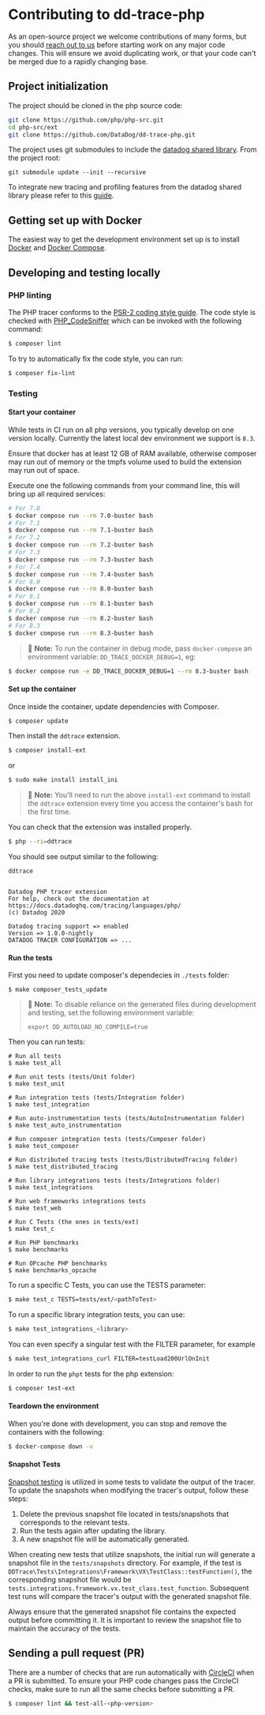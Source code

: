 # Contributing to dd-trace-php

As an open-source project we welcome contributions of many forms, but you should [reach out to us](https://github.com/DataDog/dd-trace-php/issues) before starting work on any major code changes. This will ensure we avoid duplicating work, or that your code can't be merged due to a rapidly changing base.

## Project initialization

The project should be cloned in the php source code:
```bash
git clone https://github.com/php/php-src.git
cd php-src/ext
git clone https://github.com/DataDog/dd-trace-php.git


```

The project uses git submodules to include the [datadog shared library](https://github.com/DataDog/libdatadog). From the project root:

```
git submodule update --init --recursive
```

To integrate new tracing and profiling features from the datadog shared library please refer to this [guide](https://github.com/DataDog/dd-trace-php/blob/master/LIBDATADOG.md).

## Getting set up with Docker

The easiest way to get the development environment set up is to install [Docker](https://www.docker.com/) and
[Docker Compose](https://docs.docker.com/compose/).

## Developing and testing locally

### PHP linting

The PHP tracer conforms to the [PSR-2 coding style guide](https://www.php-fig.org/psr/psr-2/). The code style is checked with [PHP_CodeSniffer](https://github.com/squizlabs/PHP_CodeSniffer) which can be invoked with the following command:

```bash
$ composer lint
```

To try to automatically fix the code style, you can run:

```bash
$ composer fix-lint
```

### Testing

#### Start your container

While tests in CI run on all php versions, you typically develop on one version locally. Currently the latest local
dev environment we support is `8.3`.

Ensure that docker has at least 12 GB of RAM available, otherwise composer may run out of memory or the tmpfs volume
used to build the extension may run out of space.

Execute one the following commands from your command line, this will bring up all required services:

```bash
# For 7.0
$ docker compose run --rm 7.0-buster bash
# For 7.1
$ docker compose run --rm 7.1-buster bash
# For 7.2
$ docker compose run --rm 7.2-buster bash
# For 7.3
$ docker compose run --rm 7.3-buster bash
# For 7.4
$ docker compose run --rm 7.4-buster bash
# For 8.0
$ docker compose run --rm 8.0-buster bash
# For 8.1
$ docker compose run --rm 8.1-buster bash
# For 8.2
$ docker compose run --rm 8.2-buster bash
# For 8.3
$ docker compose run --rm 8.3-buster bash
```

> :memo: **Note:** To run the container in debug mode, pass `docker-compose` an environment variable: `DD_TRACE_DOCKER_DEBUG=1`, eg:

```bash
$ docker compose run -e DD_TRACE_DOCKER_DEBUG=1 --rm 8.3-buster bash
```

#### Set up the container

Once inside the container, update dependencies with Composer.

```bash
$ composer update
```

Then install the `ddtrace` extension.

```bash
$ composer install-ext
```
or
```bash
$ sudo make install install_ini
```

> :memo: **Note:** You'll need to run the above `install-ext` command to install the `ddtrace` extension every time you access the container's bash for the first time.

You can check that the extension was installed properly.

```bash
$ php --ri=ddtrace
```

You should see output similar to the following:

```
ddtrace


Datadog PHP tracer extension
For help, check out the documentation at https://docs.datadoghq.com/tracing/languages/php/
(c) Datadog 2020

Datadog tracing support => enabled
Version => 1.0.0-nightly
DATADOG TRACER CONFIGURATION => ...
```

#### Run the tests

First you need to update composer's dependecies in `./tests` folder:

    $ make composer_tests_update

> :memo: **Note:** To disable reliance on the generated files during development and testing, set the following environment variable:
>
> `export DD_AUTOLOAD_NO_COMPILE=true`

Then you can run tests:

    # Run all tests
    $ make test_all

    # Run unit tests (tests/Unit folder)
    $ make test_unit

    # Run integration tests (tests/Integration folder)
    $ make test_integration

    # Run auto-instrumentation tests (tests/AutoInstrumentation folder)
    $ make test_auto_instrumentation

    # Run composer integration tests (tests/Composer folder)
    $ make test_composer

    # Run distributed tracing tests (tests/DistributedTracing folder)
    $ make test_distributed_tracing

    # Run library integrations tests (tests/Integrations folder)
    $ make test_integrations

    # Run web frameworks integrations tests
    $ make test_web

    # Run C Tests (the ones in tests/ext)
    $ make test_c

    # Run PHP benchmarks
    $ make benchmarks

    # Run OPcache PHP benchmarks
    $ make benchmarks_opcache

To run a specific C Tests, you can use the TESTS parameter:
```bash
$ make test_c TESTS=tests/ext/<pathToTest>
```
To run a specific library integration tests, you can use:
``` bash
$ make test_integrations_<library>
```
You can even specify a singular test with the FILTER parameter, for example
```bash
$ make test_integrations_curl FILTER=testLoad200UrlOnInit
```

In order to run the `phpt` tests for the php extension:

```bash
$ composer test-ext
```

#### Teardown the environment

When you're done with development, you can stop and remove the containers with the following:

```bash
$ docker-compose down -v
```

#### Snapshot Tests

[Snapshot testing](https://github.com/DataDog/dd-apm-test-agent#snapshot-testing) is utilized in some tests to validate
the output of the tracer. To update the snapshots when modifying the tracer's output, follow these steps:
1. Delete the previous snapshot file located in tests/snapshots that corresponds to the relevant tests.
2. Run the tests again after updating the library.
3. A new snapshot file will be automatically generated.

When creating new tests that utilize snapshots, the initial run will generate a snapshot file in the `tests/snapshots`
directory. For example, if the test is `DDTrace\Tests\Integrations\Framework\VX\TestClass::testFunction()`,
the corresponding snapshot file would be `tests.integrations.framework.vx.test_class.test_function`. Subsequent test runs
will compare the tracer's output with the generated snapshot file.

Always ensure that the generated snapshot file contains the expected output before committing it. It is important to
review the snapshot file to maintain the accuracy of the tests.

## Sending a pull request (PR)

There are a number of checks that are run automatically with [CircleCI](https://circleci.com/gh/DataDog/dd-trace-php/tree/master) when a PR is submitted. To ensure your PHP code changes pass the CircleCI checks, make sure to run all the same checks before submitting a PR.

```bash
$ composer lint && test-all-<php-version>
```
